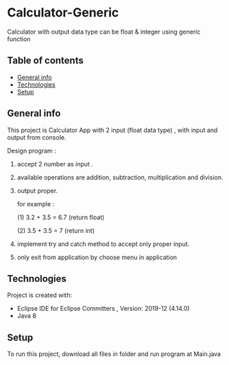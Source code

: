 # Calculator-Generic
Calculator with output data type can be float &amp; integer using generic function

## Table of contents
* [General info](#general-info)
* [Technologies](#technologies)
* [Setup](#setup)

## General info
This project is Calculator App with 2 input (float data type) , with input and output from console.

Design program :
1. accept 2 number as input .
2. available operations are addition, subtraction, multiplication and division.
3. output proper.

   for example : 
   
   	(1) 3.2 + 3.5 = 6.7 (return float)
   
   	(2) 3.5 + 3.5 = 7 (return int)
4. implement try and catch method to accept only proper input.
5. only exit from application by choose menu in application

## Technologies
Project is created with:
* Eclipse IDE for Eclipse Committers , Version: 2019-12 (4.14.0)
* Java 8
	
## Setup
To run this project, download all files in folder and run program at Main.java 


